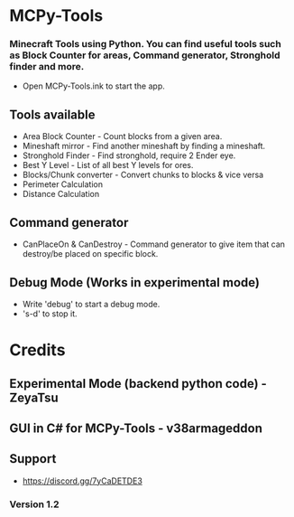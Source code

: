 # MCPy-Tools
### Minecraft Tools using Python. You can find useful tools such as Block Counter for areas, Command generator, Stronghold finder and more.

* Open MCPy-Tools.ink to start the app.

## Tools available
* Area Block Counter - Count blocks from a given area.
* Mineshaft mirror - Find another mineshaft by finding a mineshaft.
* Stronghold Finder - Find stronghold, require 2 Ender eye.
* Best Y Level - List of all best Y levels for ores.
* Blocks/Chunk converter - Convert chunks to blocks & vice versa
* Perimeter Calculation
* Distance Calculation

## Command generator
* CanPlaceOn & CanDestroy - Command generator to give item that can destroy/be placed on specific block.

## Debug Mode (Works in experimental mode)
* Write 'debug' to start a debug mode.
* 's-d' to stop it.

# Credits
## Experimental Mode (backend python code) - ZeyaTsu
## GUI in C# for MCPy-Tools - v38armageddon

## Support
* https://discord.gg/7yCaDETDE3

### Version 1.2
